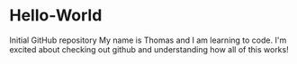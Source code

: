 # Hello-World
Initial GitHub repository
My name is Thomas and I am learning to code.  I'm excited about checking out github and understanding how all of this works!
